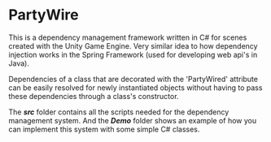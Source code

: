 # PartyWire
This is a dependency management framework written in C# for scenes created with the Unity Game Engine. Very similar idea to how dependency injection works in the Spring Framework (used for developing web api's in Java).

Dependencies of a class that are decorated with the 'PartyWired' attribute can be easily resolved for newly instantiated objects without having to pass these dependencies through a class's constructor.

The ***src*** folder contains all the scripts needed for the dependency management system. And the ***Demo*** folder shows an example of how you can implement this system with some simple C# classes.





